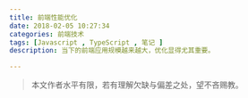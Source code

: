 ```yaml
---
title: 前端性能优化
date: 2018-02-05 10:27:34
categories: 前端技术
tags: [Javascript , TypeScript , 笔记 ]
description: 当下的前端应用规模越来越大，优化显得尤其重要。

---
```




> 本文作者水平有限，若有理解欠缺与偏差之处，望不吝赐教。
>